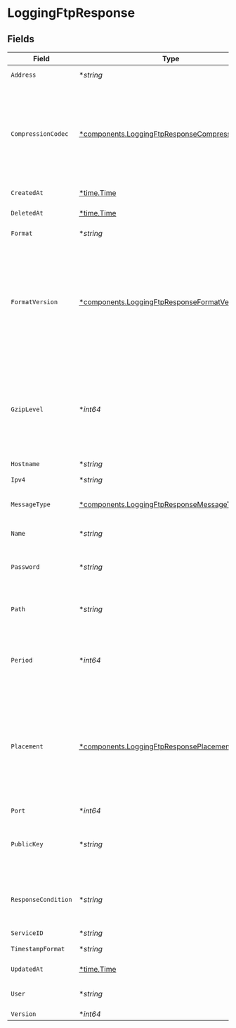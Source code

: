# LoggingFtpResponse


## Fields

| Field                                                                                                                                                                                                                      | Type                                                                                                                                                                                                                       | Required                                                                                                                                                                                                                   | Description                                                                                                                                                                                                                | Example                                                                                                                                                                                                                    |
| -------------------------------------------------------------------------------------------------------------------------------------------------------------------------------------------------------------------------- | -------------------------------------------------------------------------------------------------------------------------------------------------------------------------------------------------------------------------- | -------------------------------------------------------------------------------------------------------------------------------------------------------------------------------------------------------------------------- | -------------------------------------------------------------------------------------------------------------------------------------------------------------------------------------------------------------------------- | -------------------------------------------------------------------------------------------------------------------------------------------------------------------------------------------------------------------------- |
| `Address`                                                                                                                                                                                                                  | **string*                                                                                                                                                                                                                  | :heavy_minus_sign:                                                                                                                                                                                                         | An hostname or IPv4 address.                                                                                                                                                                                               |                                                                                                                                                                                                                            |
| `CompressionCodec`                                                                                                                                                                                                         | [*components.LoggingFtpResponseCompressionCodec](../../models/components/loggingftpresponsecompressioncodec.md)                                                                                                            | :heavy_minus_sign:                                                                                                                                                                                                         | The codec used for compressing your logs. Valid values are `zstd`, `snappy`, and `gzip`. Specifying both `compression_codec` and `gzip_level` in the same API request will result in an error.                             |                                                                                                                                                                                                                            |
| `CreatedAt`                                                                                                                                                                                                                | [*time.Time](https://pkg.go.dev/time#Time)                                                                                                                                                                                 | :heavy_minus_sign:                                                                                                                                                                                                         | Date and time in ISO 8601 format.                                                                                                                                                                                          | 2020-04-09T18:14:30Z                                                                                                                                                                                                       |
| `DeletedAt`                                                                                                                                                                                                                | [*time.Time](https://pkg.go.dev/time#Time)                                                                                                                                                                                 | :heavy_minus_sign:                                                                                                                                                                                                         | Date and time in ISO 8601 format.                                                                                                                                                                                          | 2020-04-09T18:14:30Z                                                                                                                                                                                                       |
| `Format`                                                                                                                                                                                                                   | **string*                                                                                                                                                                                                                  | :heavy_minus_sign:                                                                                                                                                                                                         | A Fastly [log format string](https://docs.fastly.com/en/guides/custom-log-formats).                                                                                                                                        | %h %l %u %t "%r" %&gt;s %b                                                                                                                                                                                                 |
| `FormatVersion`                                                                                                                                                                                                            | [*components.LoggingFtpResponseFormatVersion](../../models/components/loggingftpresponseformatversion.md)                                                                                                                  | :heavy_minus_sign:                                                                                                                                                                                                         | The version of the custom logging format used for the configured endpoint. The logging call gets placed by default in `vcl_log` if `format_version` is set to `2` and in `vcl_deliver` if `format_version` is set to `1`.<br/> | 2                                                                                                                                                                                                                          |
| `GzipLevel`                                                                                                                                                                                                                | **int64*                                                                                                                                                                                                                   | :heavy_minus_sign:                                                                                                                                                                                                         | The level of gzip encoding when sending logs (default `0`, no compression). Specifying both `compression_codec` and `gzip_level` in the same API request will result in an error.                                          | 0                                                                                                                                                                                                                          |
| `Hostname`                                                                                                                                                                                                                 | **string*                                                                                                                                                                                                                  | :heavy_minus_sign:                                                                                                                                                                                                         | Hostname used.                                                                                                                                                                                                             |                                                                                                                                                                                                                            |
| `Ipv4`                                                                                                                                                                                                                     | **string*                                                                                                                                                                                                                  | :heavy_minus_sign:                                                                                                                                                                                                         | IPv4 address of the host.                                                                                                                                                                                                  |                                                                                                                                                                                                                            |
| `MessageType`                                                                                                                                                                                                              | [*components.LoggingFtpResponseMessageType](../../models/components/loggingftpresponsemessagetype.md)                                                                                                                      | :heavy_minus_sign:                                                                                                                                                                                                         | How the message should be formatted.                                                                                                                                                                                       | classic                                                                                                                                                                                                                    |
| `Name`                                                                                                                                                                                                                     | **string*                                                                                                                                                                                                                  | :heavy_minus_sign:                                                                                                                                                                                                         | The name for the real-time logging configuration.                                                                                                                                                                          | test-log-endpoint                                                                                                                                                                                                          |
| `Password`                                                                                                                                                                                                                 | **string*                                                                                                                                                                                                                  | :heavy_minus_sign:                                                                                                                                                                                                         | The password for the server. For anonymous use an email address.                                                                                                                                                           |                                                                                                                                                                                                                            |
| `Path`                                                                                                                                                                                                                     | **string*                                                                                                                                                                                                                  | :heavy_minus_sign:                                                                                                                                                                                                         | The path to upload log files to. If the path ends in `/` then it is treated as a directory.                                                                                                                                |                                                                                                                                                                                                                            |
| `Period`                                                                                                                                                                                                                   | **int64*                                                                                                                                                                                                                   | :heavy_minus_sign:                                                                                                                                                                                                         | How frequently log files are finalized so they can be available for reading (in seconds).                                                                                                                                  | 3600                                                                                                                                                                                                                       |
| `Placement`                                                                                                                                                                                                                | [*components.LoggingFtpResponsePlacement](../../models/components/loggingftpresponseplacement.md)                                                                                                                          | :heavy_minus_sign:                                                                                                                                                                                                         | Where in the generated VCL the logging call should be placed. If not set, endpoints with `format_version` of 2 are placed in `vcl_log` and those with `format_version` of 1 are placed in `vcl_deliver`.<br/>              | null                                                                                                                                                                                                                       |
| `Port`                                                                                                                                                                                                                     | **int64*                                                                                                                                                                                                                   | :heavy_minus_sign:                                                                                                                                                                                                         | The port number.                                                                                                                                                                                                           |                                                                                                                                                                                                                            |
| `PublicKey`                                                                                                                                                                                                                | **string*                                                                                                                                                                                                                  | :heavy_minus_sign:                                                                                                                                                                                                         | A PGP public key that Fastly will use to encrypt your log files before writing them to disk.                                                                                                                               | -----BEGIN PRIVATE KEY-----<br/>...<br/>-----END PRIVATE KEY-----<br/>                                                                                                                                                     |
| `ResponseCondition`                                                                                                                                                                                                        | **string*                                                                                                                                                                                                                  | :heavy_minus_sign:                                                                                                                                                                                                         | The name of an existing condition in the configured endpoint, or leave blank to always execute.                                                                                                                            | null                                                                                                                                                                                                                       |
| `ServiceID`                                                                                                                                                                                                                | **string*                                                                                                                                                                                                                  | :heavy_minus_sign:                                                                                                                                                                                                         | N/A                                                                                                                                                                                                                        | SU1Z0isxPaozGVKXdv0eY                                                                                                                                                                                                      |
| `TimestampFormat`                                                                                                                                                                                                          | **string*                                                                                                                                                                                                                  | :heavy_minus_sign:                                                                                                                                                                                                         | A timestamp format                                                                                                                                                                                                         | %Y-%m-%dT%H:%M:%S.000                                                                                                                                                                                                      |
| `UpdatedAt`                                                                                                                                                                                                                | [*time.Time](https://pkg.go.dev/time#Time)                                                                                                                                                                                 | :heavy_minus_sign:                                                                                                                                                                                                         | Date and time in ISO 8601 format.                                                                                                                                                                                          | 2020-04-09T18:14:30Z                                                                                                                                                                                                       |
| `User`                                                                                                                                                                                                                     | **string*                                                                                                                                                                                                                  | :heavy_minus_sign:                                                                                                                                                                                                         | The username for the server. Can be anonymous.                                                                                                                                                                             |                                                                                                                                                                                                                            |
| `Version`                                                                                                                                                                                                                  | **int64*                                                                                                                                                                                                                   | :heavy_minus_sign:                                                                                                                                                                                                         | N/A                                                                                                                                                                                                                        | 1                                                                                                                                                                                                                          |